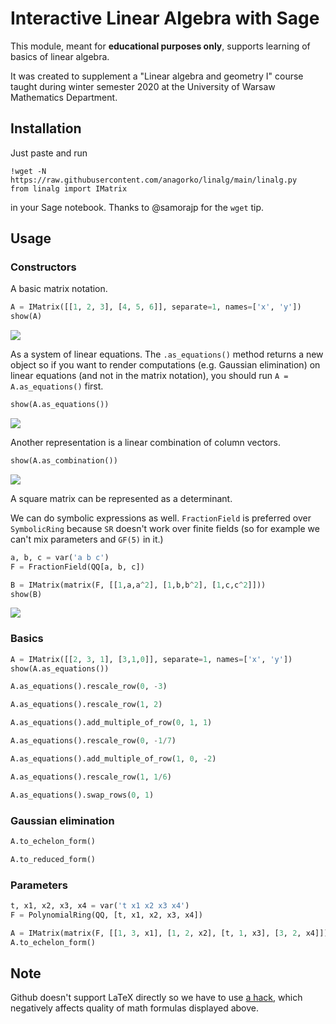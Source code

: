 # Interactive Linear Algebra with Sage

This module, meant for **educational purposes only**, supports learning of basics of linear algebra.

It was created to supplement a "Linear algebra and geometry I" course taught during winter semester 2020
at the University of Warsaw Mathematics Department.

## Installation

Just paste and run
```
!wget -N https://raw.githubusercontent.com/anagorko/linalg/main/linalg.py
from linalg import IMatrix
```
in your Sage notebook. Thanks to @samorajp for the `wget` tip.

## Usage

### Constructors

A basic matrix notation.

```python
A = IMatrix([[1, 2, 3], [4, 5, 6]], separate=1, names=['x', 'y'])
show(A)
```

<img src="https://render.githubusercontent.com/render/math?math=%5Cleft%5B%5Cbegin%7Barray%7D%7Brr%7Cr%7D1%20%26%202%20%26%203%5C%5C4%20%26%205%20%26%206%5C%5C%5Cend%7Barray%7D%5Cright%5D">

As a system of linear equations. The `.as_equations()` method returns a new object so if you want to render computations (e.g. Gaussian elimination) on linear equations (and not in the matrix notation), you should run `A = A.as_equations()` first.

```python
show(A.as_equations())
```

<img src="https://render.githubusercontent.com/render/math?math=%5Cleft%5C%7B%5Cbegin%7Barray%7D%7Bccccl%7D%0Ax%26%2B%262%20y%26%3D%263%5C%5C%0A4%20x%26%2B%265%20y%26%3D%266%5C%5C%0A%5Cend%7Barray%7D%5Cright.">

Another representation is a linear combination of column vectors.

```python
show(A.as_combination())
```

<img src="https://render.githubusercontent.com/render/math?math=x%5Cleft%5B%5Cbegin%7Barray%7D%7Bc%7D%0A1%20%5C%5C%0A4%20%5C%5C%0A%5Cend%7Barray%7D%5Cright%5D%2By%5Cleft%5B%5Cbegin%7Barray%7D%7Bc%7D%0A2%20%5C%5C%0A5%20%5C%5C%0A%5Cend%7Barray%7D%5Cright%5D%20%3D%20%5Cleft%5B%5Cbegin%7Barray%7D%7Bc%7D%0A3%20%5C%5C%0A6%20%5C%5C%0A%5Cend%7Barray%7D%5Cright%5D">

A square matrix can be represented as a determinant.

We can do symbolic expressions as well. `FractionField` is preferred over `SymbolicRing` because `SR` doesn't work over finite fields (so for example we can't mix parameters and `GF(5)` in it.)

```python
a, b, c = var('a b c')
F = FractionField(QQ[a, b, c])

B = IMatrix(matrix(F, [[1,a,a^2], [1,b,b^2], [1,c,c^2]]))
show(B)
```
<img src="https://render.githubusercontent.com/render/math?math=%5Cleft%5B%5Cbegin%7Barray%7D%7Brrr%7D%0A1%20%26%20a%20%26%20a%5E%7B2%7D%5C%5C%0A1%20%26%20b%20%26%20b%5E%7B2%7D%5C%5C%0A1%20%26%20c%20%26%20c%5E%7B2%7D%5C%5C%0A%5Cend%7Barray%7D%5Cright%5D">


### Basics

```python
A = IMatrix([[2, 3, 1], [3,1,0]], separate=1, names=['x', 'y'])
show(A.as_equations())
```

```python
A.as_equations().rescale_row(0, -3)
```

```python
A.as_equations().rescale_row(1, 2)
```

```python
A.as_equations().add_multiple_of_row(0, 1, 1)
```

```python
A.as_equations().rescale_row(0, -1/7)
```

```python
A.as_equations().add_multiple_of_row(1, 0, -2)
```

```python
A.as_equations().rescale_row(1, 1/6)
```

```python
A.as_equations().swap_rows(0, 1)
```

### Gaussian elimination

```python
A.to_echelon_form()
```

```python
A.to_reduced_form()
```

### Parameters

```python
t, x1, x2, x3, x4 = var('t x1 x2 x3 x4')
F = PolynomialRing(QQ, [t, x1, x2, x3, x4])

A = IMatrix(matrix(F, [[1, 3, x1], [1, 2, x2], [t, 1, x3], [3, 2, x4]]), separate=1, names=['a_1', 'a_2'])
A.to_echelon_form()
```

## Note

Github doesn't support LaTeX directly so we have to use [a hack](https://gist.github.com/a-rodin/fef3f543412d6e1ec5b6cf55bf197d7b), which negatively affects quality of math formulas displayed above.
